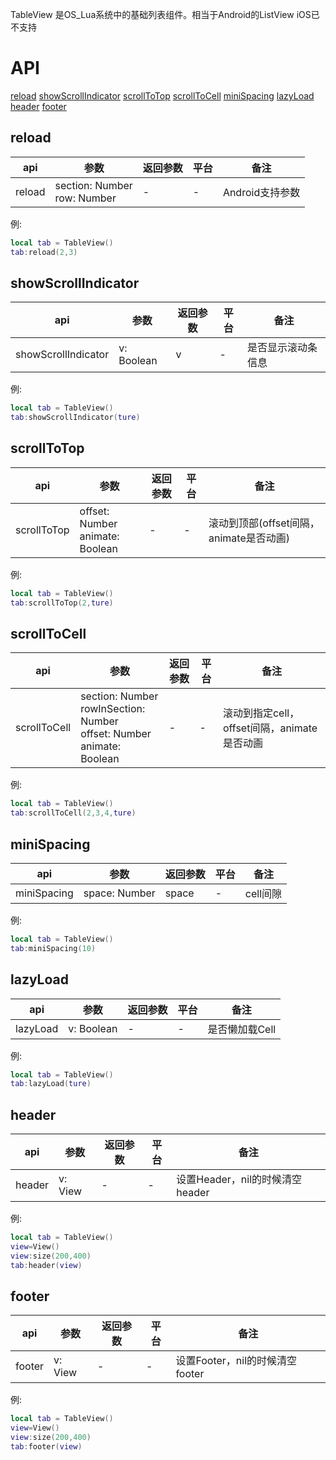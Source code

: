 TableView 是OS_Lua系统中的基础列表组件。相当于Android的ListView  iOS已不支持 


# API

[reload](#reload)
[showScrollIndicator](#showScrollIndicator)
[scrollToTop](#scrollToTop)
[scrollToCell](#scrollToCell)
[miniSpacing](#miniSpacing)
[lazyLoad](#lazyLoad)
[header](#header)
[footer](#footer)


## reload
| api  |参数   |返回参数   |平台   |备注|
| ------------ | ------------ | ------------ | ------------ | ------------ |
|  reload      |    section: Number<br/>row: Number  |  -   |  -   | Android支持参数      |

例:
```lua
local tab = TableView()
tab:reload(2,3)

```
## showScrollIndicator
| api  |参数   |返回参数   |平台   |备注|
| ------------ | ------------ | ------------ | ------------ | ------------ |
|  showScrollIndicator      |   v: Boolean   |  v   |  -   |   是否显示滚动条信息    |

例:
```lua
local tab = TableView()
tab:showScrollIndicator(ture)

```
## scrollToTop
| api  |参数   |返回参数   |平台   |备注|
| ------------ | ------------ | ------------ | ------------ | ------------ |
|    scrollToTop    |   offset: Number<br/>animate: Boolean   |  -   |  -   |     滚动到顶部(offset间隔，animate是否动画)  |

例:
```lua
local tab = TableView()
tab:scrollToTop(2,ture)

```
## scrollToCell
| api  |参数   |返回参数   |平台   |备注|
| ------------ | ------------ | ------------ | ------------ | ------------ |
|    scrollToCell    |  section: Number<br/>rowInSection: Number<br/>offset: Number<br/>animate: Boolean    |  -   |  -   |   滚动到指定cell，offset间隔，animate是否动画    |

例:
```lua
local tab = TableView()
tab:scrollToCell(2,3,4,ture)

```
## miniSpacing
| api  |参数   |返回参数   |平台   |备注|
| ------------ | ------------ | ------------ | ------------ | ------------ |
|    miniSpacing    |  space: Number    |   space   |   -  |   cell间隙    |

例:
```lua
local tab = TableView()
tab:miniSpacing(10)

```
## lazyLoad
| api  |参数   |返回参数   |平台   |备注|
| ------------ | ------------ | ------------ | ------------ | ------------ |
|   lazyLoad     |   v: Boolean   |  -   |   -  |    是否懒加载Cell   |

例:
```lua
local tab = TableView()
tab:lazyLoad(ture)

```
## header
| api  |参数   |返回参数   |平台   |备注|
| ------------ | ------------ | ------------ | ------------ | ------------ |
|  header      |   v: View   |  -   |    - |   设置Header，nil的时候清空header    |

例:
```lua
local tab = TableView()
view=View()
view:size(200,400)
tab:header(view)

```
## footer
| api  |参数   |返回参数   |平台   |备注|
| ------------ | ------------ | ------------ | ------------ | ------------ |
|   footer     |   v: View   |  -   |  -   |   设置Footer，nil的时候清空footer    |

例:
```lua
local tab = TableView()
view=View()
view:size(200,400)
tab:footer(view)
```







